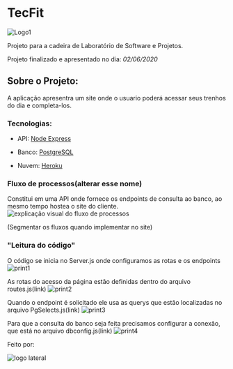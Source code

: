 # TecFit
![Logo1](https://user-images.githubusercontent.com/24635144/83213547-c430e280-a138-11ea-874f-9f218a1bdd57.png)

Projeto para a cadeira de Laboratório de Software e Projetos.


Projeto finalizado e apresentado no dia: _02/06/2020_


## Sobre o Projeto:

A aplicação apresentra um site onde o usuario poderá acessar seus trenhos do dia e completa-los.

### Tecnologias:
* API: [Node Express](https://expressjs.com/pt-br/)

* Banco: [PostgreSQL](https://www.postgresql.org/)

* Nuvem: [Heroku](https://www.heroku.com/)

### Fluxo de processos(alterar esse nome)

Constitui em uma API onde fornece os endpoints de consulta ao banco, ao mesmo tempo hostea o site do cliente.
![explicação visual do fluxo de processos](https://user-images.githubusercontent.com/24635144/83213060-91d2b580-a137-11ea-8a7c-25722da8d351.png)


(Segmentar os fluxos quando implementar no site)

### "Leitura do código"
O código se inicia no Server.js onde configuramos as rotas e os endpoints
![print1](https://user-images.githubusercontent.com/24635144/83213093-a616b280-a137-11ea-86f7-d12a2a17cf7d.png)

As rotas do acesso da página estão definidas dentro do arquivo routes.js(link)
![print2](https://user-images.githubusercontent.com/24635144/83213132-bf1f6380-a137-11ea-9f2e-45f0beeb86ec.png)

Quando o endpoint é solicitado ele usa as querys que estão localizadas no arquivo PgSelects.js(link)
![print3](https://user-images.githubusercontent.com/24635144/83213141-c8a8cb80-a137-11ea-85ed-b19b42699ba1.png)

Para que a consulta do banco seja feita precisamos configurar a conexão, que está no arquivo dbconfig.js(link)
![print4](https://user-images.githubusercontent.com/24635144/83213157-d3636080-a137-11ea-983e-c180137a73e7.png)


Feito por:

![logo lateral](https://user-images.githubusercontent.com/24635144/83213346-4a98f480-a138-11ea-9313-7e269714f76a.png)
